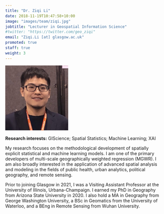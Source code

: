 ```yaml
---
title: "Dr. Ziqi Li"
date: 2018-11-19T10:47:58+10:00
image: "images/team/ziqi.jpg"
jobtitle: "Lecturer in Geospatial Information Science"
#twitter: "https://twitter.com/geo_ziqi"
email: "Ziqi.Li [at] glasgow.ac.uk"
promoted: true
staff: true
weight: 3
---
```


<img src="/images/team/ziqi.jpg" alt="ziqi avatar" width="200"/>

**Research interests:** GIScience; Spatial Statistics; Machine Learning; XAI

My research focuses on the methodological development of spatially explicit statistical and machine learning models. I am one of the primary developers of multi-scale geographically weighted regression (MGWR). I am also broadly interested in the application of advanced spatial analysis and modeling in the fields of public health, urban analytics, political geography, and remote sensing.

Prior to joining Glasgow in 2021, I was a Visiting Assistant Professor at the University of Illinois, Urbana-Champaign. I earned my PhD in Geography from Arizona State University in 2020. I also hold a MA in Geography from George Washington University, a BSc in Geomatics from the University of Waterloo, and a BEng in Remote Sensing from Wuhan University.
